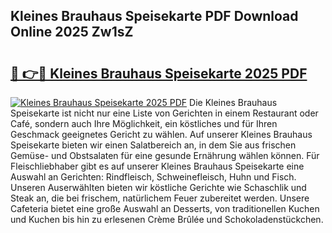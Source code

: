 ## Kleines Brauhaus Speisekarte PDF Download Online 2025 Zw1sZ

# <h2><a href="http://gcebud5.nevu.top/?p=Kleines+Brauhaus+Speisekarte">🔗 👉🔴 Kleines Brauhaus Speisekarte 2025 PDF</a></h2>

[![Kleines Brauhaus Speisekarte 2025 PDF](https://i.imgur.com/dBaPXMq.png)](http://gcebud5.nevu.top/?p=Kleines+Brauhaus+Speisekarte)
Die Kleines Brauhaus Speisekarte ist nicht nur eine Liste von Gerichten in einem Restaurant oder Café, sondern auch Ihre Möglichkeit, ein köstliches und für Ihren Geschmack geeignetes Gericht zu wählen. Auf unserer Kleines Brauhaus Speisekarte bieten wir einen Salatbereich an, in dem Sie aus frischen Gemüse- und Obstsalaten für eine gesunde Ernährung wählen können. Für Fleischliebhaber gibt es auf unserer Kleines Brauhaus Speisekarte eine Auswahl an Gerichten: Rindfleisch, Schweinefleisch, Huhn und Fisch. Unseren Auserwählten bieten wir köstliche Gerichte wie Schaschlik und Steak an, die bei frischem, natürlichem Feuer zubereitet werden. Unsere Cafeteria bietet eine große Auswahl an Desserts, von traditionellen Kuchen und Kuchen bis hin zu erlesenen Crème Brûlée und Schokoladenstückchen.

